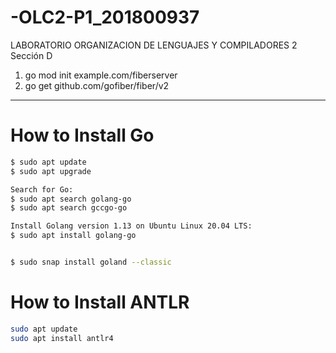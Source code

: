 # -OLC2-P1_201800937
LABORATORIO ORGANIZACION DE LENGUAJES Y COMPILADORES 2 Sección D



1) go mod init example.com/fiberserver
2) go get github.com/gofiber/fiber/v2


----------------------

# How to Install Go

```bash
$ sudo apt update
$ sudo apt upgrade

Search for Go:
$ sudo apt search golang-go
$ sudo apt search gccgo-go

Install Golang version 1.13 on Ubuntu Linux 20.04 LTS:
$ sudo apt install golang-go 


$ sudo snap install goland --classic

```


# How to Install ANTLR

```bash
sudo apt update
sudo apt install antlr4
```